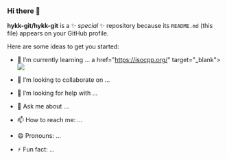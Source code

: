 ### Hi there 👋


**hykk-git/hykk-git** is a ✨ _special_ ✨ repository because its `README.md` (this file) appears on your GitHub profile.

Here are some ideas to get you started:

- 🌱 I’m currently learning ...
a href="https://isocpp.org/" target="_blank"><img src="https://img.shields.io/badge/C++-#00599C?style=flat-square&logo=C++&logoColor=white"/></a>



- 👯 I’m looking to collaborate on ...
- 🤔 I’m looking for help with ...
- 💬 Ask me about ...
- 📫 How to reach me: ...
- 😄 Pronouns: ...
- ⚡ Fun fact: ...

